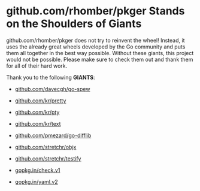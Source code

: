 # github.com/rhomber/pkger Stands on the Shoulders of Giants

github.com/rhomber/pkger does not try to reinvent the wheel! Instead, it uses the already great wheels developed by the Go community and puts them all together in the best way possible. Without these giants, this project would not be possible. Please make sure to check them out and thank them for all of their hard work.

Thank you to the following **GIANTS**:


* [github.com/davecgh/go-spew](https://godoc.org/github.com/davecgh/go-spew)

* [github.com/kr/pretty](https://godoc.org/github.com/kr/pretty)

* [github.com/kr/pty](https://godoc.org/github.com/kr/pty)

* [github.com/kr/text](https://godoc.org/github.com/kr/text)

* [github.com/pmezard/go-difflib](https://godoc.org/github.com/pmezard/go-difflib)

* [github.com/stretchr/objx](https://godoc.org/github.com/stretchr/objx)

* [github.com/stretchr/testify](https://godoc.org/github.com/stretchr/testify)

* [gopkg.in/check.v1](https://godoc.org/gopkg.in/check.v1)

* [gopkg.in/yaml.v2](https://godoc.org/gopkg.in/yaml.v2)
